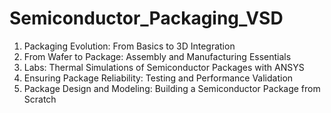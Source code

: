 # Semiconductor_Packaging_VSD

1. Packaging Evolution: From Basics to 3D Integration
2. From Wafer to Package: Assembly and Manufacturing Essentials
3. Labs: Thermal Simulations of Semiconductor Packages with ANSYS
4. Ensuring Package Reliability: Testing and Performance Validation
5. Package Design and Modeling: Building a Semiconductor Package from Scratch
